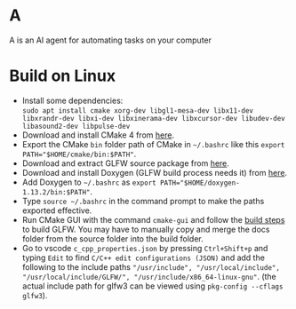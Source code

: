 # A
A is an AI agent for automating tasks on your computer

# Build on Linux
* Install some dependencies:  
`sudo apt install cmake xorg-dev libgl1-mesa-dev libx11-dev libxrandr-dev libxi-dev libxinerama-dev libxcursor-dev libudev-dev libasound2-dev libpulse-dev`  
* Download and install CMake 4 from [here](https://cmake.org/download/).  
* Export the CMake `bin` folder path of CMake in `~/.bashrc` like this `export PATH="$HOME/cmake/bin:$PATH"`.
* Download and extract GLFW source package from [here](https://www.glfw.org/download).  
* Download and install Doxygen (GLFW build process needs it) from [here](https://www.doxygen.nl/download.html).
* Add Doxygen to `~/.bashrc` as `export PATH="$HOME/doxygen-1.13.2/bin:$PATH"`.
* Type `source ~/.bashrc` in the command prompt to make the paths exported effective.  
* Run CMake GUI with the command `cmake-gui` and follow the [build steps](https://www.glfw.org/docs/latest/compile.html) to build GLFW. You may have to manually copy and merge the docs folder from the source folder into the build folder.
* Go to vscode `c_cpp_properties.json` by pressing `Ctrl+Shift+p` and typing `Edit` to find `C/C++ edit configurations (JSON)` and add the following to the include paths `"/usr/include", "/usr/local/include", "/usr/local/include/GLFW/", "/usr/include/x86_64-linux-gnu"`. (the actual include path for glfw3 can be viewed using `pkg-config --cflags glfw3`).

